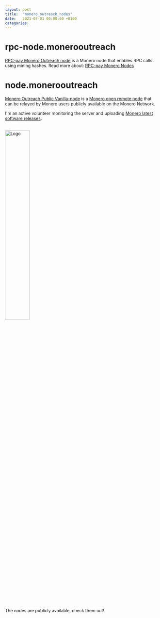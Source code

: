 ```yaml
---
layout: post
title:  "monero_outreach_nodes"
date:   2021-07-01 00:00:00 +0100
categories:
---
```


# rpc-node.monerooutreach
<a href="https://rpc-node.monerooutreach.org/" target="_blank">RPC-pay Monero Outreach node</a> is a Monero node that enables RPC calls using mining hashes. Read more about: <a href="https://www.monerooutreach.org/stories/RPC-Pay.html" target="_blank">RPC-pay Monero Nodes</a>

# node.monerooutreach
<a href="https://node.monerooutreach.org/" target="_blank">Monero Outreach Public Vanilla-node</a> is a <a href="https://www.getmonero.org/resources/moneropedia/remote-node.html" target="_blank">Monero open remote node</a> that can be relayed by Monero users publicly available on the Monero Network.

I'm an active volunteer monitoring the server and uploading <a href="https://www.getmonero.org/downloads/#cli" target="_blank">Monero latest software releases</a>.  

<br><img src="../../../assets/images/monero-outreach-node-og.jpg" alt="Logo" width="40%"/>

The nodes are publicly available, check them out!
